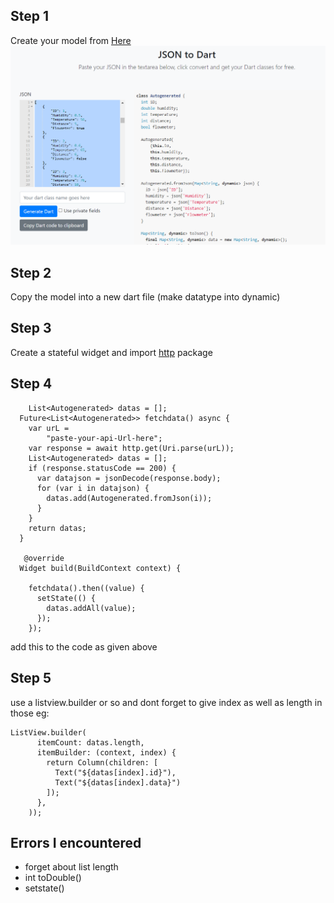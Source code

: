## Step 1
Create your model from [Here](https://javiercbk.github.io/json_to_dart/)![](https://github.com/Grigary-C-Antony/my_cheatsheets/raw/main/assets/2021-05-01%2012_23_42-JSON%20to%20Dart.png)
## Step 2
Copy the model into a new dart file (make datatype into dynamic)
## Step 3
Create a stateful widget and import [http](https://pub.dev/packages/http) package 
## Step 4

```
    List<Autogenerated> datas = [];
  Future<List<Autogenerated>> fetchdata() async {
    var urL =
        "paste-your-api-Url-here";
    var response = await http.get(Uri.parse(urL));
    List<Autogenerated> datas = [];
    if (response.statusCode == 200) {
      var datajson = jsonDecode(response.body);
      for (var i in datajson) {
        datas.add(Autogenerated.fromJson(i));
      }
    }
    return datas;
  }

   @override
  Widget build(BuildContext context) {

    fetchdata().then((value) {
      setState(() {
        datas.addAll(value);
      });
    });
```
add this to the code as given above
## Step 5
use a listview.builder or so and dont forget to give index as well as length in those
eg:
```
ListView.builder(
      itemCount: datas.length,
      itemBuilder: (context, index) {
        return Column(children: [
          Text("${datas[index].id}"),
          Text("${datas[index].data}")
        ]);
      },
    ));
```
## Errors I encountered
* forget about list length
* int toDouble()
* setstate()
